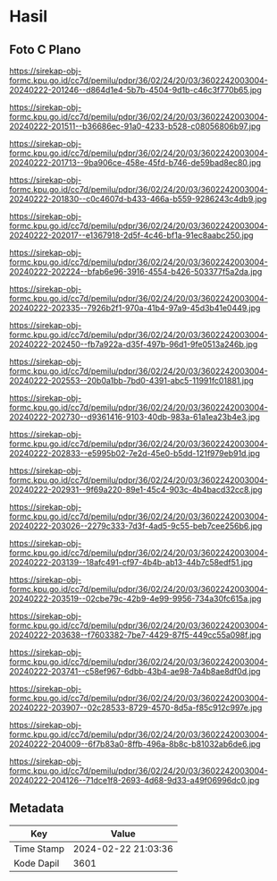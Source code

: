 # Hasil

## Foto C Plano

https://sirekap-obj-formc.kpu.go.id/cc7d/pemilu/pdpr/36/02/24/20/03/3602242003004-20240222-201246--d864d1e4-5b7b-4504-9d1b-c46c3f770b65.jpg

https://sirekap-obj-formc.kpu.go.id/cc7d/pemilu/pdpr/36/02/24/20/03/3602242003004-20240222-201511--b36686ec-91a0-4233-b528-c08056806b97.jpg

https://sirekap-obj-formc.kpu.go.id/cc7d/pemilu/pdpr/36/02/24/20/03/3602242003004-20240222-201713--9ba906ce-458e-45fd-b746-de59bad8ec80.jpg

https://sirekap-obj-formc.kpu.go.id/cc7d/pemilu/pdpr/36/02/24/20/03/3602242003004-20240222-201830--c0c4607d-b433-466a-b559-9286243c4db9.jpg

https://sirekap-obj-formc.kpu.go.id/cc7d/pemilu/pdpr/36/02/24/20/03/3602242003004-20240222-202017--e1367918-2d5f-4c46-bf1a-91ec8aabc250.jpg

https://sirekap-obj-formc.kpu.go.id/cc7d/pemilu/pdpr/36/02/24/20/03/3602242003004-20240222-202224--bfab6e96-3916-4554-b426-503377f5a2da.jpg

https://sirekap-obj-formc.kpu.go.id/cc7d/pemilu/pdpr/36/02/24/20/03/3602242003004-20240222-202335--7926b2f1-970a-41b4-97a9-45d3b41e0449.jpg

https://sirekap-obj-formc.kpu.go.id/cc7d/pemilu/pdpr/36/02/24/20/03/3602242003004-20240222-202450--fb7a922a-d35f-497b-96d1-9fe0513a246b.jpg

https://sirekap-obj-formc.kpu.go.id/cc7d/pemilu/pdpr/36/02/24/20/03/3602242003004-20240222-202553--20b0a1bb-7bd0-4391-abc5-11991fc01881.jpg

https://sirekap-obj-formc.kpu.go.id/cc7d/pemilu/pdpr/36/02/24/20/03/3602242003004-20240222-202730--d9361416-9103-40db-983a-61a1ea23b4e3.jpg

https://sirekap-obj-formc.kpu.go.id/cc7d/pemilu/pdpr/36/02/24/20/03/3602242003004-20240222-202833--e5995b02-7e2d-45e0-b5dd-121f979eb91d.jpg

https://sirekap-obj-formc.kpu.go.id/cc7d/pemilu/pdpr/36/02/24/20/03/3602242003004-20240222-202931--9f69a220-89e1-45c4-903c-4b4bacd32cc8.jpg

https://sirekap-obj-formc.kpu.go.id/cc7d/pemilu/pdpr/36/02/24/20/03/3602242003004-20240222-203026--2279c333-7d3f-4ad5-9c55-beb7cee256b6.jpg

https://sirekap-obj-formc.kpu.go.id/cc7d/pemilu/pdpr/36/02/24/20/03/3602242003004-20240222-203139--18afc491-cf97-4b4b-ab13-44b7c58edf51.jpg

https://sirekap-obj-formc.kpu.go.id/cc7d/pemilu/pdpr/36/02/24/20/03/3602242003004-20240222-203519--02cbe79c-42b9-4e99-9956-734a30fc615a.jpg

https://sirekap-obj-formc.kpu.go.id/cc7d/pemilu/pdpr/36/02/24/20/03/3602242003004-20240222-203638--f7603382-7be7-4429-87f5-449cc55a098f.jpg

https://sirekap-obj-formc.kpu.go.id/cc7d/pemilu/pdpr/36/02/24/20/03/3602242003004-20240222-203741--c58ef967-6dbb-43b4-ae98-7a4b8ae8df0d.jpg

https://sirekap-obj-formc.kpu.go.id/cc7d/pemilu/pdpr/36/02/24/20/03/3602242003004-20240222-203907--02c28533-8729-4570-8d5a-f85c912c997e.jpg

https://sirekap-obj-formc.kpu.go.id/cc7d/pemilu/pdpr/36/02/24/20/03/3602242003004-20240222-204009--6f7b83a0-8ffb-496a-8b8c-b81032ab6de6.jpg

https://sirekap-obj-formc.kpu.go.id/cc7d/pemilu/pdpr/36/02/24/20/03/3602242003004-20240222-204126--71dce1f8-2693-4d68-9d33-a49f06996dc0.jpg


## Metadata

| Key        | Value               |
| ---------- | ------------------- |
| Time Stamp | 2024-02-22 21:03:36 |
| Kode Dapil | 3601                |



